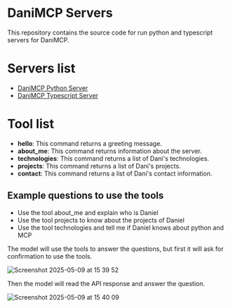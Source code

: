 # DaniMCP Servers

This repository contains the source code for run python and typescript servers for DaniMCP.

# Servers list
- [DaniMCP Python Server](https://github.com/davila7/danimcp/tree/main/python_dani_mcp)
- [DaniMCP Typescript Server](https://github.com/davila7/danimcp/tree/main/typescript_dani_mcp)

# Tool list 
- **hello**: This command returns a greeting message.
- **about_me**: This command returns information about the server.
- **technologies**: This command returns a list of Dani's technologies.
- **projects**: This command returns a list of Dani's projects.
- **contact**: This command returns a list of Dani's contact information.

## Example questions to use the tools
- Use the tool about_me and explain who is Daniel 
- Use the tool projects to know about the projects of Daniel
- Use the tool technologies and tell me if Daniel knows about python and MCP

The model will use the tools to answer the questions, but first it will ask for confirmation to use the tools.

![Screenshot 2025-05-09 at 15 39 52](https://github.com/user-attachments/assets/72aea146-7889-4172-9b15-2cfed780022a)

Then the model will read the API response and answer the question.

![Screenshot 2025-05-09 at 15 40 09](https://github.com/user-attachments/assets/e8f4f3fe-cfec-420b-8999-dd9b08b204ec)
